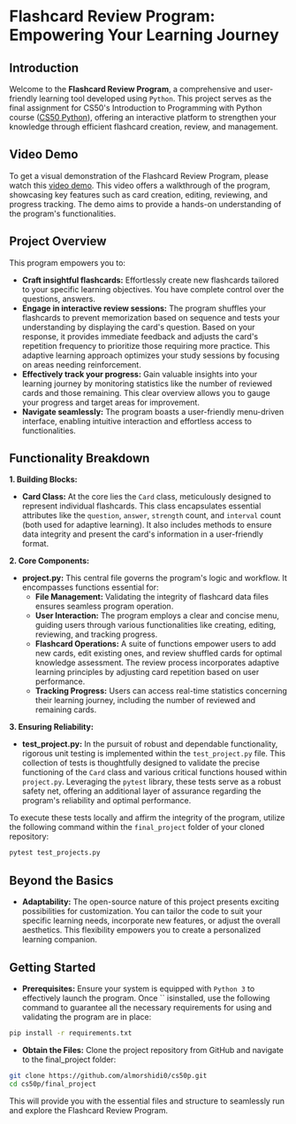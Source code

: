 # Flashcard Review Program: Empowering Your Learning Journey

## Introduction

Welcome to the **Flashcard Review Program**, a comprehensive and user-friendly learning tool developed using `Python`. This project serves as the final assignment for CS50's Introduction to Programming with Python course ([CS50 Python](https://cs50.harvard.edu/python/2022/)), offering an interactive platform to strengthen your knowledge through efficient flashcard creation, review, and management.

## Video Demo

To get a visual demonstration of the Flashcard Review Program, please watch this [video demo](#). This video offers a walkthrough of the program, showcasing key features such as card creation, editing, reviewing, and progress tracking. The demo aims to provide a hands-on understanding of the program's functionalities.

## Project Overview

This program empowers you to:

* **Craft insightful flashcards:** Effortlessly create new flashcards tailored to your specific learning objectives. You have complete control over the questions, answers.
* **Engage in interactive review sessions:** The program shuffles your flashcards to prevent memorization based on sequence and tests your understanding by displaying the card's question. Based on your response, it provides immediate feedback and adjusts the card's repetition frequency to prioritize those requiring more practice. This adaptive learning approach optimizes your study sessions by focusing on areas needing reinforcement.
* **Effectively track your progress:** Gain valuable insights into your learning journey by monitoring statistics like the number of reviewed cards and those remaining. This clear overview allows you to gauge your progress and target areas for improvement.
* **Navigate seamlessly:** The program boasts a user-friendly menu-driven interface, enabling intuitive interaction and effortless access to functionalities.

## Functionality Breakdown

**1. Building Blocks:**

* **Card Class:** At the core lies the `Card` class, meticulously designed to represent individual flashcards. This class encapsulates essential attributes like the `question`, `answer`, `strength` count, and `interval` count (both used for adaptive learning). It also includes methods to ensure data integrity and present the card's information in a user-friendly format.

**2. Core Components:**

* **project.py:** This central file governs the program's logic and workflow. It encompasses functions essential for:
  * **File Management:** Validating the integrity of flashcard data files ensures seamless program operation.
  * **User Interaction:** The program employs a clear and concise menu, guiding users through various functionalities like creating, editing, reviewing, and tracking progress.
  * **Flashcard Operations:** A suite of functions empower users to add new cards, edit existing ones, and review shuffled cards for optimal knowledge assessment. The review process incorporates adaptive learning principles by adjusting card repetition based on user performance.
  * **Tracking Progress:** Users can access real-time statistics concerning their learning journey, including the number of reviewed and remaining cards.

**3. Ensuring Reliability:**

* **test_project.py:** In the pursuit of robust and dependable functionality, rigorous unit testing is implemented within the `test_project.py` file. This collection of tests is thoughtfully designed to validate the precise functioning of the `Card` class and various critical functions housed within `project.py`. Leveraging the `pytest` library, these tests serve as a robust safety net, offering an additional layer of assurance regarding the program's reliability and optimal performance.

To execute these tests locally and affirm the integrity of the program, utilize the following command within the `final_project` folder of your cloned repository:

```bash
pytest test_projects.py
```

## Beyond the Basics

* **Adaptability:** The open-source nature of this project presents exciting possibilities for customization. You can tailor the code to suit your specific learning needs, incorporate new features, or adjust the overall aesthetics. This flexibility empowers you to create a personalized learning companion.

## Getting Started

* **Prerequisites:** Ensure your system is equipped with `Python 3` to effectively launch the program. Once `` isinstalled, use the following command to guarantee all the necessary requirements for using and validating the program are in place:

```bash
pip install -r requirements.txt
```

* **Obtain the Files:** Clone the project repository from GitHub and navigate to the final_project folder:

```bash
git clone https://github.com/almorshidi0/cs50p.git
cd cs50p/final_project
```

This will provide you with the essential files and structure to seamlessly run and explore the Flashcard Review Program.
